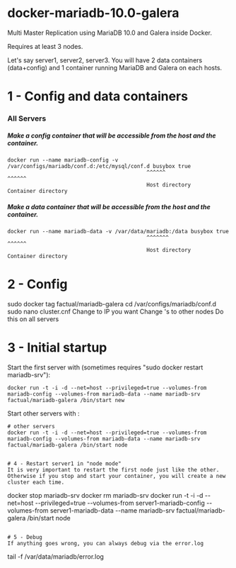 # docker-mariadb-10.0-galera
Multi Master Replication using MariaDB 10.0 and Galera inside Docker.

Requires at least 3 nodes.

Let's say server1, server2, server3. You will have 2 data containers (data+config) and 1 container running MariaDB and Galera on each hosts.

# 1 - Config and data containers
### All Servers
##### Make a config container that will be accessible from the host and the container.
```
docker run --name mariadb-config -v /var/configs/mariadb/conf.d:/etc/mysql/conf.d busybox true
                                            ^^^^^^                      ^^^^^^
                                            Host directory               Container directory
```

##### Make a data container that will be accessible from the host and the container.
```
docker run --name mariadb-data -v /var/data/mariadb:/data busybox true
                                            ^^^^^^^                      ^^^^^^
                                            Host directory               Container directory
```

##### 


# 2 - Config
sudo docker tag <imageid> factual/mariadb-galera
cd /var/configs/mariadb/conf.d
sudo nano cluster.cnf
Change <IP> to IP you want
Change <NODE>'s to other nodes
Do this on all servers

# 3 - Initial startup

Start the first server with (sometimes requires "sudo docker restart mariadb-srv"):
```
docker run -t -i -d --net=host --privileged=true --volumes-from mariadb-config --volumes-from mariadb-data --name mariadb-srv factual/mariadb-galera /bin/start new
```

Start other servers with :
```
# other servers
docker run -t -i -d --net=host --privileged=true --volumes-from mariadb-config --volumes-from mariadb-data --name mariadb-srv factual/mariadb-galera /bin/start node


# 4 - Restart server1 in "node mode"
It is very important to restart the first node just like the other. Otherwise if you stop and start your container, you will create a new cluster each time.

```
docker stop mariadb-srv
docker rm mariadb-srv
docker run -t -i -d --net=host --privileged=true --volumes-from server1-mariadb-config --volumes-from server1-mariadb-data --name mariadb-srv factual/mariadb-galera /bin/start node
```

# 5 - Debug
If anything goes wrong, you can always debug via the error.log
```
tail -f /var/data/mariadb/error.log
```
